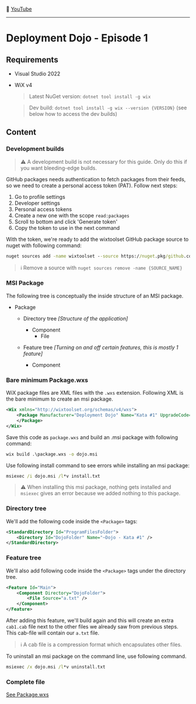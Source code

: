 :movie_camera: [YouTube](https://www.youtube.com/watch?v=-Y7dOtciOJw)

<hr>

# Deployment Dojo - Episode 1

## Requirements

* Visual Studio 2022
* WiX v4
    > Latest NuGet version: `dotnet tool install -g wix`
    
    > Dev build: `dotnet tool install -g wix --version {VERSION}` (see below how to access the dev builds)

## Content

### Development builds

> :warning: A development build is not necessary for this guide. Only do this if you want bleeding-edge builds.

GitHub packages needs authentication to fetch packages from their feeds, so we need to create a personal access token (PAT). Follow next steps:

1. Go to profile settings
2. Developer settings
3. Personal access tokens
4. Create a new one with the scope `read:packages`
5. Scroll to bottom and click 'Generate token'
6. Copy the token to use in the next command

With the token, we're ready to add the wixtoolset GitHub package source to nuget with following command:

```cmd
nuget sources add -name wixtoolset --source https://nuget.pkg/github.com/wixtoolset/index.json --username {GITHUB_USERNAME} --password {PERSONAL_ACCESS_TOKEN}
```

> :information_source: Remove a source with `nuget sources remove -name {SOURCE_NAME}`

### MSI Package

The following tree is conceptually the inside structure of an MSI package.

* Package
  * Directory tree *[Structure of the application]*
    * Component
      * File
  
  * Feature tree *[Turning on and off certain features, this is mostly 1 feature]*
    * Component

### Bare minimum Package.wxs

WiX package files are XML files with the `.wxs` extension. Following XML is the bare minimum to create an msi package.

```xml
<Wix xmlns="http://wixtoolset.org/schemas/v4/wxs">
    <Package Manufacturer="Deployment Dojo" Name="Kata #1" UpgradeCode="9a1e69eb-4fa4-40e7-9827-43eb2139f5f5" Version="0.9">
    </Package>
</Wix>
```

Save this code as `package.wxs` and build an .msi package with following command:

```cmd
wix build .\package.wxs -o dojo.msi
```

Use following install command to see errors while installing an msi package:

```cmd
msiexec /i dojo.msi /l*v install.txt
```

> :warning: When installing this msi package, nothing gets installed and `msiexec` gives an error because we added nothing to this package.

### Directory tree

We'll add the following code inside the `<Package>` tags:

```xml
<StandardDirectory Id="ProgramFilesFolder">
    <Directory Id="DojoFolder" Name="~Dojo - Kata #1" />
</StandardDirectory>
```


### Feature tree

We'll also add following code inside the `<Package>` tags under the directory tree.

```xml
<Feature Id="Main">
    <Component Directory="DojoFolder">
        <File Source="a.txt" />
    </Component>
</Feature>
```

After adding this feature, we'll build again and this will create an extra `cab1.cab` file next to the other files we already saw from previous steps. This cab-file will contain our `a.txt` file.

> :information_source: A cab file is a compression format which encapsulates other files.

To uninstall an msi package on the command line, use following command.

```cmd
msiexec /x dojo.msi /l*v uninstall.txt
``` 

### Complete file

[See Package.wxs](src/package.wxs)